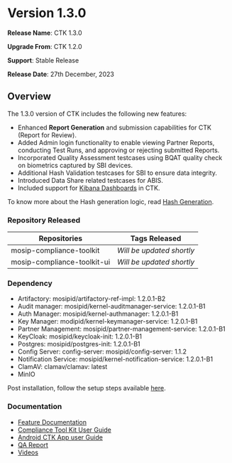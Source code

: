 # Version 1.3.0

**Release Name**: CTK 1.3.0

**Upgrade From**: CTK 1.2.0

**Support**: Stable Release

**Release Date**: 27th December, 2023

## Overview

The 1.3.0 version of CTK includes the following new features:

* Enhanced **Report Generation** and submission capabilities for CTK (Report for Review).
* Added Admin login functionality to enable viewing Partner Reports, conducting Test Runs, and approving or rejecting submitted Reports.
* Incorporated Quality Assessment testcases using BQAT quality check on biometrics captured by SBI devices.
* Additional Hash Validation testcases for SBI to ensure data integrity.
* Introduced Data Share related testcases for ABIS.
* Included support for [Kibana Dashboards](ctk-dashboards-kibana.md) in CTK.

To know more about the Hash generation logic, read [Hash Generation](hash-generation.md).

### Repository Released

| Repositories                 | Tags Released             |
| ---------------------------- | ------------------------- |
| mosip-compliance-toolkit     | _Will be updated shortly_ |
| mosip-compliance-toolkit-ui  | _Will be updated shortly_ |

### Dependency

* Artifactory: mosipid/artifactory-ref-impl: 1.2.0.1-B2
* Audit manager: mosipid/kernel-auditmanager-service: 1.2.0.1-B1
* Auth Manager: mosipid/kernel-authmanager: 1.2.0.1-B1
* Key Manager: modipid/kernel-keymanager-service: 1.2.0.1-B1
* Partner Management: mosipid/partner-management-service: 1.2.0.1-B1
* KeyCloak: mosipid/keycloak-init: 1.2.0.1-B1
* Postgres: mosipid/postgres-init: 1.2.0.1-B1
* Config Server: config-server: mosipid/config-server: 1.1.2
* Notification Service: mosipid/kernel-notification-service: 1.2.0.1-B1
* ClamAV: clamav/clamav: latest
* MinIO

Post installation, follow the setup steps available [here](setup-steps-1.3.0.md).

### Documentation

* [Feature Documentation](./)
* [Compliance Tool Kit User Guide](user-guide.md)
* [Android CTK App user Guide](android-user-guide.md)
* [QA Report](test-report-1.3.0.md)
* [Videos](https://www.youtube.com/playlist?list=PLJH-POb\_55z8YYS\_qAk\_QNBQeiQ2VrtZD)
